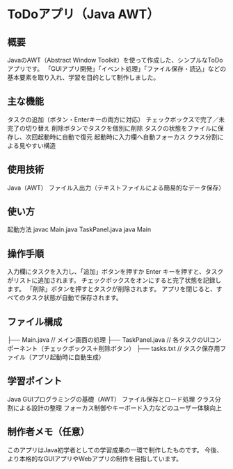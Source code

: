 # ToDoアプリ（Java AWT）
## 概要
JavaのAWT（Abstract Window Toolkit）を使って作成した、シンプルなToDoアプリです。
「GUIアプリ開発」「イベント処理」「ファイル保存・読込」などの基本要素を取り入れ、学習を目的として制作しました。

## 主な機能
タスクの追加（ボタン・Enterキーの両方に対応）
チェックボックスで完了／未完了の切り替え
削除ボタンでタスクを個別に削除
タスクの状態をファイルに保存し、次回起動時に自動で復元
起動時に入力欄へ自動フォーカス
クラス分割による見やすい構造

## 使用技術
Java（AWT）
ファイル入出力（テキストファイルによる簡易的なデータ保存）

## 使い方
起動方法
javac Main.java TaskPanel.java
java Main

## 操作手順
入力欄にタスクを入力し、「追加」ボタンを押すか Enter キーを押すと、タスクがリストに追加されます。
チェックボックスをオンにすると完了状態を記録します。
「削除」ボタンを押すとタスクが削除されます。
アプリを閉じると、すべてのタスク状態が自動で保存されます。

## ファイル構成
├── Main.java         // メイン画面の処理
├── TaskPanel.java    // 各タスクのUIコンポーネント（チェックボックス＋削除ボタン）
├── tasks.txt         // タスク保存用ファイル（アプリ起動時に自動生成）

## 学習ポイント
Java GUIプログラミングの基礎（AWT）
ファイル保存とロード処理
クラス分割による設計の整理
フォーカス制御やキーボード入力などのユーザー体験向上

## 制作者メモ（任意）
このアプリはJava初学者としての学習成果の一環で制作したものです。
今後、より本格的なGUIアプリやWebアプリの制作を目指しています。

